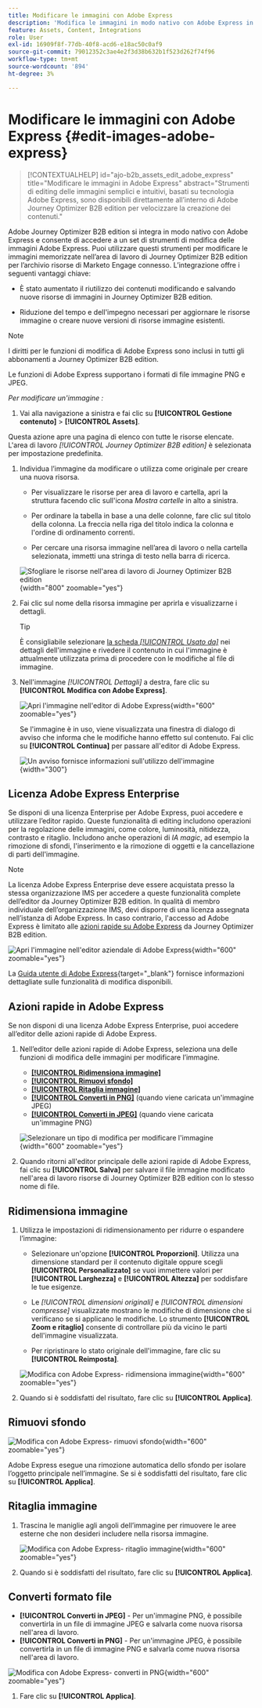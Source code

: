 ```yaml
---
title: Modificare le immagini con Adobe Express
description: 'Modifica le immagini in modo nativo con Adobe Express in Journey Optimizer B2B edition: ridimensiona, ritaglia, rimuovi gli sfondi, converti i formati e salva nel tuo workspace.'
feature: Assets, Content, Integrations
role: User
exl-id: 16909f8f-77db-40f8-acd6-e18ac50c0af9
source-git-commit: 79012352c3ae4e2f3d38b632b1f523d262f74f96
workflow-type: tm+mt
source-wordcount: '894'
ht-degree: 3%

---
```


# Modificare le immagini con Adobe Express {#edit-images-adobe-express}

>[!CONTEXTUALHELP]
>id="ajo-b2b_assets_edit_adobe_express"
>title="Modificare le immagini in Adobe Express"
>abstract="Strumenti di editing delle immagini semplici e intuitivi, basati su tecnologia Adobe Express, sono disponibili direttamente all’interno di Adobe Journey Optimizer B2B edition per velocizzare la creazione dei contenuti."

Adobe Journey Optimizer B2B edition si integra in modo nativo con Adobe Express e consente di accedere a un set di strumenti di modifica delle immagini Adobe Express. Puoi utilizzare questi strumenti per modificare le immagini memorizzate nell’area di lavoro di Journey Optimizer B2B edition per l’archivio risorse di Marketo Engage connesso. L’integrazione offre i seguenti vantaggi chiave:

* È stato aumentato il riutilizzo dei contenuti modificando e salvando nuove risorse di immagini in Journey Optimizer B2B edition.

* Riduzione del tempo e dell&#39;impegno necessari per aggiornare le risorse immagine o creare nuove versioni di risorse immagine esistenti.

>[!NOTE]
>
>I diritti per le funzioni di modifica di Adobe Express sono inclusi in tutti gli abbonamenti a Journey Optimizer B2B edition.

Le funzioni di Adobe Express supportano i formati di file immagine PNG e JPEG.

_Per modificare un&#39;immagine :_

1. Vai alla navigazione a sinistra e fai clic su **[!UICONTROL Gestione contenuto]** > **[!UICONTROL Assets]**.

Questa azione apre una pagina di elenco con tutte le risorse elencate. L&#39;area di lavoro _[!UICONTROL Journey Optimizer B2B edition]_ è selezionata per impostazione predefinita.

1. Individua l’immagine da modificare o utilizza come originale per creare una nuova risorsa.

   * Per visualizzare le risorse per area di lavoro e cartella, apri la struttura facendo clic sull&#39;icona _Mostra cartelle_ in alto a sinistra.

   * Per ordinare la tabella in base a una delle colonne, fare clic sul titolo della colonna. La freccia nella riga del titolo indica la colonna e l&#39;ordine di ordinamento correnti.

   * Per cercare una risorsa immagine nell’area di lavoro o nella cartella selezionata, immetti una stringa di testo nella barra di ricerca.

   ![Sfogliare le risorse nell&#39;area di lavoro di Journey Optimizer B2B edition](./assets/assets-native-workspace-filtered.png){width="800" zoomable="yes"}

1. Fai clic sul nome della risorsa immagine per aprirla e visualizzarne i dettagli.

   >[!TIP]
   >
   >È consigliabile selezionare [la scheda _[!UICONTROL Usato da]_](./marketo-engage-design-studio.md#view-asset-used-by-references) nei dettagli dell&#39;immagine e rivedere il contenuto in cui l&#39;immagine è attualmente utilizzata prima di procedere con le modifiche al file di immagine.

1. Nell&#39;immagine _[!UICONTROL Dettagli]_ a destra, fare clic su **[!UICONTROL Modifica con Adobe Express]**.

   ![Apri l&#39;immagine nell&#39;editor di Adobe Express](./assets/assets-edit-adobe-express.png){width="600" zoomable="yes"}

   Se l&#39;immagine è in uso, viene visualizzata una finestra di dialogo di avviso che informa che le modifiche hanno effetto sul contenuto. Fai clic su **[!UICONTROL Continua]** per passare all&#39;editor di Adobe Express.

   ![Un avviso fornisce informazioni sull&#39;utilizzo dell&#39;immagine](./assets/assets-edit-adobe-express-usage-alert.png){width="300"}

## Licenza Adobe Express Enterprise

Se disponi di una licenza Enterprise per Adobe Express, puoi accedere e utilizzare l’editor rapido. Queste funzionalità di editing includono operazioni per la regolazione delle immagini, come colore, luminosità, nitidezza, contrasto e ritaglio. Includono anche operazioni di _IA magic_, ad esempio la rimozione di sfondi, l&#39;inserimento e la rimozione di oggetti e la cancellazione di parti dell&#39;immagine.

>[!NOTE]
>
>La licenza Adobe Express Enterprise deve essere acquistata presso la stessa organizzazione IMS per accedere a queste funzionalità complete dell’editor da Journey Optimizer B2B edition. In qualità di membro individuale dell’organizzazione IMS, devi disporre di una licenza assegnata nell’istanza di Adobe Express. In caso contrario, l&#39;accesso ad Adobe Express è limitato alle [azioni rapide su Adobe Express](#quick-actions-in-adobe-express) da Journey Optimizer B2B edition.

![Apri l&#39;immagine nell&#39;editor aziendale di Adobe Express](./assets/assets-edit-adobe-express-enterprise-editor.png){width="600" zoomable="yes"}

La [Guida utente di Adobe Express](https://helpx.adobe.com/it/express/web.html){target="_blank"} fornisce informazioni dettagliate sulle funzionalità di modifica disponibili.

## Azioni rapide in Adobe Express

Se non disponi di una licenza Adobe Express Enterprise, puoi accedere all’editor delle azioni rapide di Adobe Express.

1. Nell’editor delle azioni rapide di Adobe Express, seleziona una delle funzioni di modifica delle immagini per modificare l’immagine.

   * [**[!UICONTROL Ridimensiona immagine]**](#resize-image)
   * [**[!UICONTROL Rimuovi sfondo]**](#remove-background)
   * [**[!UICONTROL Ritaglia immagine]**](#crop-image)
   * [**[!UICONTROL Converti in PNG]**](#convert-file-format) (quando viene caricata un&#39;immagine JPEG)
   * [**[!UICONTROL Converti in JPEG]**](#convert-file-format) (quando viene caricata un&#39;immagine PNG)

   ![Selezionare un tipo di modifica per modificare l&#39;immagine](./assets/assets-edit-adobe-express-left-menu.png){width="600" zoomable="yes"}

1. Quando ritorni all&#39;editor principale delle azioni rapide di Adobe Express, fai clic su **[!UICONTROL Salva]** per salvare il file immagine modificato nell&#39;area di lavoro risorse di Journey Optimizer B2B edition con lo stesso nome di file.

## Ridimensiona immagine

1. Utilizza le impostazioni di ridimensionamento per ridurre o espandere l’immagine:

   * Selezionare un&#39;opzione **[!UICONTROL Proporzioni]**. Utilizza una dimensione standard per il contenuto digitale oppure scegli **[!UICONTROL Personalizzato]** se vuoi immettere valori per **[!UICONTROL Larghezza]** e **[!UICONTROL Altezza]** per soddisfare le tue esigenze.

   * Le _[!UICONTROL dimensioni originali]_ e _[!UICONTROL dimensioni compresse]_ visualizzate mostrano le modifiche di dimensione che si verificano se si applicano le modifiche. Lo strumento **[!UICONTROL Zoom e ritaglio]** consente di controllare più da vicino le parti dell&#39;immagine visualizzata.

   * Per ripristinare lo stato originale dell&#39;immagine, fare clic su **[!UICONTROL Reimposta]**.

   ![Modifica con Adobe Express- ridimensiona immagine](./assets/assets-edit-adobe-express-resize-image.png){width="600" zoomable="yes"}

1. Quando si è soddisfatti del risultato, fare clic su **[!UICONTROL Applica]**.

## Rimuovi sfondo

![Modifica con Adobe Express- rimuovi sfondo](./assets/assets-edit-adobe-express-remove-background.png){width="600" zoomable="yes"}

Adobe Express esegue una rimozione automatica dello sfondo per isolare l’oggetto principale nell’immagine. Se si è soddisfatti del risultato, fare clic su **[!UICONTROL Applica]**.

## Ritaglia immagine

1. Trascina le maniglie agli angoli dell’immagine per rimuovere le aree esterne che non desideri includere nella risorsa immagine.

   ![Modifica con Adobe Express- ritaglio immagine](./assets/assets-edit-adobe-express-crop-image.png){width="600" zoomable="yes"}

1. Quando si è soddisfatti del risultato, fare clic su **[!UICONTROL Applica]**.

## Converti formato file

* **[!UICONTROL Converti in JPEG]** - Per un&#39;immagine PNG, è possibile convertirla in un file di immagine JPEG e salvarla come nuova risorsa nell&#39;area di lavoro.
* **[!UICONTROL Converti in PNG]** - Per un&#39;immagine JPEG, è possibile convertirla in un file di immagine PNG e salvarla come nuova risorsa nell&#39;area di lavoro.

![Modifica con Adobe Express- converti in PNG](./assets/assets-edit-adobe-express-convert-to-png.png){width="600" zoomable="yes"}

1. Fare clic su **[!UICONTROL Applica]**.
